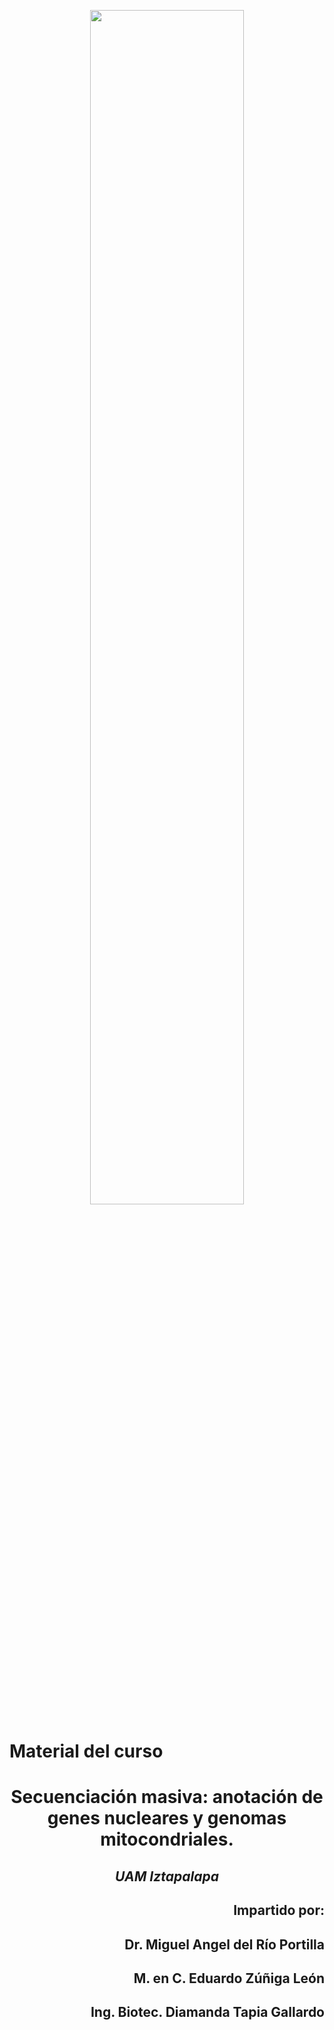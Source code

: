 <p align="center"><img src="http://www.uam.mx/encabezado_75.png" width=70%></p>

# Material del curso

# <p align="center">Secuenciación masiva: anotación de genes nucleares y genomas mitocondriales. </p>
## <p align="center">*UAM Iztapalapa* </p>


## <p align="right"> Impartido por:</p>
##  <p align="right"> Dr. Miguel Angel del Río Portilla 
##  <p align="right"> M. en C. Eduardo Zúñiga León 
##  <p align="right"> Ing. Biotec. Diamanda Tapia Gallardo</p>
